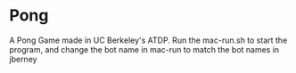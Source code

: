 # Pong
A Pong Game made in UC Berkeley's ATDP. Run the mac-run.sh to start the program, and change the bot name in mac-run to match the bot names in jberney
